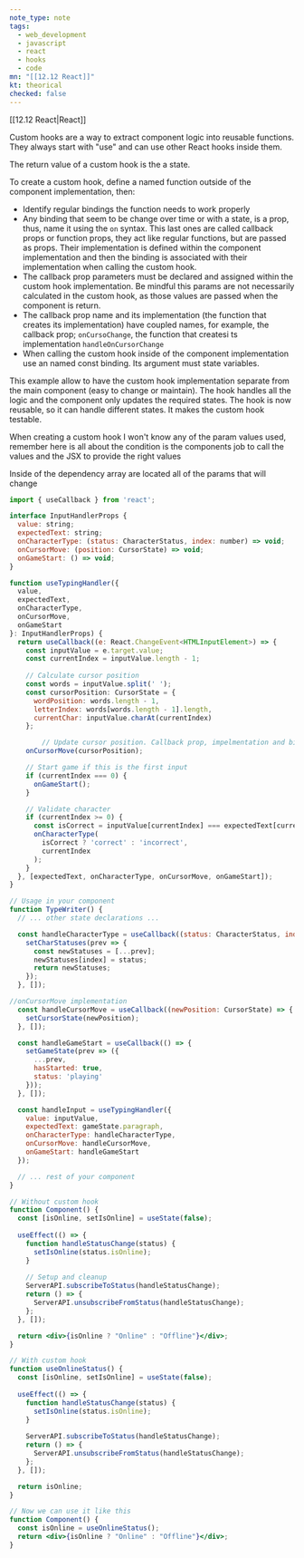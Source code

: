 ```yaml
---
note_type: note
tags:
  - web_development
  - javascript
  - react
  - hooks
  - code
mn: "[[12.12 React]]"
kt: theorical
checked: false
---
```

[[12.12 React|React]]

Custom hooks are a way to extract component logic into reusable functions. They always start with "use" and can use other React hooks inside them.

The return value of a custom hook is the a state. 

To create a custom hook, define a named function outside of the component implementation, then:
- Identify regular bindings the function needs to work properly
- Any binding that seem to be change over time or with a state, is a prop, thus, name it using the `on` syntax. This last ones are called callback props or function props, they act like regular functions, but are passed as props. Their implementation is defined within the component implementation and then the binding is associated with their implementation when calling the custom hook. 
- The callback prop parameters must be declared and assigned within the custom hook implementation. Be mindful this params are not necessarily calculated in the custom hook, as those values are passed when the component is return. 
- The callback prop name and its implementation (the function that creates its implementation) have coupled names, for example, the callback prop; `onCursoChange`, the function that createsi ts implementation `handleOnCursorChange`
- When calling the custom hook inside of the component implementation use an named const binding. Its argument must state variables. 

This example allow to have the custom hook implementation separate from the main component (easy to change or maintain). The hook handles all the logic and the component only updates the required states. The hook is now reusable, so it can handle different states. It makes the custom hook testable.

When creating a custom hook I won't know any of the param values used, remember here is all about the condition is the components job to call the values and the JSX to provide the right values

Inside of the dependency array are located all of the params that will change

```jsx
import { useCallback } from 'react';

interface InputHandlerProps {
  value: string;
  expectedText: string;
  onCharacterType: (status: CharacterStatus, index: number) => void;
  onCursorMove: (position: CursorState) => void;
  onGameStart: () => void;
}

function useTypingHandler({ 
  value, 
  expectedText, 
  onCharacterType, 
  onCursorMove,
  onGameStart 
}: InputHandlerProps) {
  return useCallback((e: React.ChangeEvent<HTMLInputElement>) => {
    const inputValue = e.target.value;
    const currentIndex = inputValue.length - 1;
    
    // Calculate cursor position
    const words = inputValue.split(' ');
    const cursorPosition: CursorState = {
      wordPosition: words.length - 1,
      letterIndex: words[words.length - 1].length,
      currentChar: inputValue.charAt(currentIndex)
    };

	    // Update cursor position. Callback prop, impelmentation and binding are within the component implmentation
    onCursorMove(cursorPosition);

    // Start game if this is the first input
    if (currentIndex === 0) {
      onGameStart();
    }

    // Validate character
    if (currentIndex >= 0) {
      const isCorrect = inputValue[currentIndex] === expectedText[currentIndex];
      onCharacterType(
        isCorrect ? 'correct' : 'incorrect',
        currentIndex
      );
    }
  }, [expectedText, onCharacterType, onCursorMove, onGameStart]);
}

// Usage in your component
function TypeWriter() {
  // ... other state declarations ...

  const handleCharacterType = useCallback((status: CharacterStatus, index: number) => {
    setCharStatuses(prev => {
      const newStatuses = [...prev];
      newStatuses[index] = status;
      return newStatuses;
    });
  }, []);

//onCursorMove implementation
  const handleCursorMove = useCallback((newPosition: CursorState) => {
    setCursorState(newPosition);
  }, []);

  const handleGameStart = useCallback(() => {
    setGameState(prev => ({
      ...prev,
      hasStarted: true,
      status: 'playing'
    }));
  }, []);

  const handleInput = useTypingHandler({
    value: inputValue,
    expectedText: gameState.paragraph,
    onCharacterType: handleCharacterType,
    onCursorMove: handleCursorMove,
    onGameStart: handleGameStart
  });

  // ... rest of your component
}
```


```jsx
// Without custom hook
function Component() {
  const [isOnline, setIsOnline] = useState(false);
  
  useEffect(() => {
    function handleStatusChange(status) {
      setIsOnline(status.isOnline);
    }
    
    // Setup and cleanup
    ServerAPI.subscribeToStatus(handleStatusChange);
    return () => {
      ServerAPI.unsubscribeFromStatus(handleStatusChange);
    };
  }, []);

  return <div>{isOnline ? "Online" : "Offline"}</div>;
}

// With custom hook
function useOnlineStatus() {
  const [isOnline, setIsOnline] = useState(false);
  
  useEffect(() => {
    function handleStatusChange(status) {
      setIsOnline(status.isOnline);
    }
    
    ServerAPI.subscribeToStatus(handleStatusChange);
    return () => {
      ServerAPI.unsubscribeFromStatus(handleStatusChange);
    };
  }, []);

  return isOnline;
}

// Now we can use it like this
function Component() {
  const isOnline = useOnlineStatus();
  return <div>{isOnline ? "Online" : "Offline"}</div>;
}
```